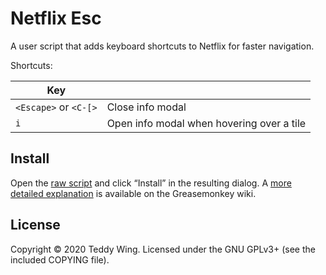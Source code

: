 Netflix Esc
===========

A user script that adds keyboard shortcuts to Netflix for faster navigation.

Shortcuts:

| Key                   |                                           |
|-----------------------|-------------------------------------------|
| `<Escape>` or `<C-[>` | Close info modal                          |
| `i`                   | Open info modal when hovering over a tile |


## Install
Open the [raw script][1] and click “Install” in the resulting dialog. A [more
detailed explanation][2] is available on the Greasemonkey wiki.


## License
Copyright © 2020 Teddy Wing. Licensed under the GNU GPLv3+ (see the included
COPYING file).


[1]: https://raw.githubusercontent.com/teddywing/netflix-esc/master/netflix-esc.user.js
[2]: https://wiki.greasespot.net/Greasemonkey_Manual:Installing_Scripts
